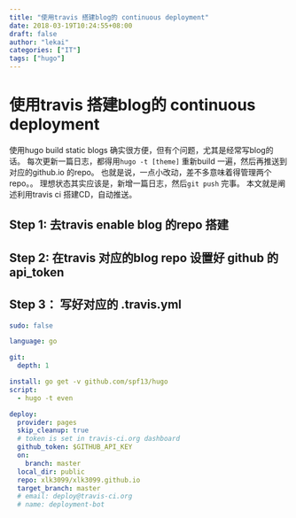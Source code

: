 ```yaml
---
title: "使用travis 搭建blog的 continuous deployment"
date: 2018-03-19T10:24:55+08:00
draft: false
author: "lekai"
categories: ["IT"]
tags: ["hugo"]
---
```


# 使用travis 搭建blog的 continuous deployment

使用hugo build static blogs 确实很方便，但有个问题，尤其是经常写blog的话。
每次更新一篇日志，都得用`hugo -t [theme]` 重新build 一遍，然后再推送到对应的github.io 的repo。
也就是说，一点小改动，差不多意味着得管理两个repo。。
理想状态其实应该是，新增一篇日志，然后`git push` 完事。
本文就是阐述利用travis ci 搭建CD，自动推送。

## Step 1: 去travis enable blog 的repo 搭建

## Step 2: 在travis 对应的blog repo 设置好 github 的 api_token

## Step 3： 写好对应的 .travis.yml


```yml
sudo: false

language: go

git:
  depth: 1

install: go get -v github.com/spf13/hugo
script:
  - hugo -t even

deploy:
  provider: pages
  skip_cleanup: true
  # token is set in travis-ci.org dashboard
  github_token: $GITHUB_API_KEY
  on:
    branch: master
  local_dir: public
  repo: xlk3099/xlk3099.github.io
  target_branch: master
  # email: deploy@travis-ci.org
  # name: deployment-bot
```